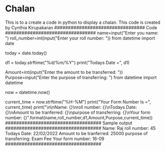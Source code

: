 # Chalan
This is to a create a code in python to display a chalan.
This code is created by Cynthia Kirupakaran
#################################
Code
#################################
name=input("Enter you name: ")
roll_number=int(input("Enter your roll number: "))
from datetime import date

today = date.today()

d1 = today.strftime("%d/%m/%Y")
print("Todays Date =", d1)

Amount=int(input("Enter the amount to be transferred: "))
Purpose=input("Enter the purpose of transferring: ")
from datetime import datetime

now = datetime.now()

current_time = now.strftime("%H-%M")
print("Your Form Number Is =", current_time)
print("\n\nName: {}\nroll number: {}\nTodays Date: {}\nAmount to be tranferred: {}\npurpose of transferring: {}\nYour form number: {}".format(name,roll_number,d1,Amount,Purpose,current_time))
###################################
Sample output
###################################
Name: Raj
roll number: 45
Todays Date: 22/02/2022
Amount to be tranferred: 25000
purpose of transferring: Exam Fee
Your form number: 16-09
###################################



